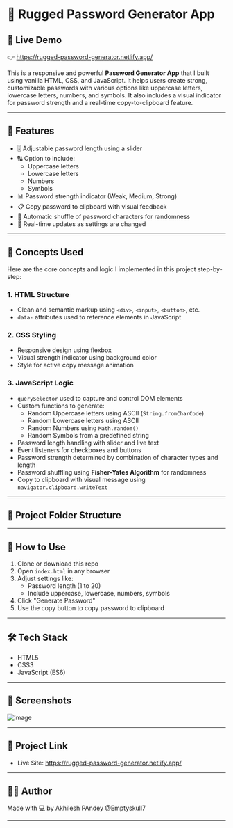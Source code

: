 # 🔐 Rugged Password Generator App

## 🔗 Live Demo

👉 https://rugged-password-generator.netlify.app/

This is a responsive and powerful **Password Generator App** that I built using vanilla HTML, CSS, and JavaScript. It helps users create strong, customizable passwords with various options like uppercase letters, lowercase letters, numbers, and symbols. It also includes a visual indicator for password strength and a real-time copy-to-clipboard feature.

---

## 📌 Features

- 🎚️ Adjustable password length using a slider
- 🔠 Option to include:
  - Uppercase letters
  - Lowercase letters
  - Numbers
  - Symbols
- 📊 Password strength indicator (Weak, Medium, Strong)
- 📋 Copy password to clipboard with visual feedback
- 🔁 Automatic shuffle of password characters for randomness
- 🔁 Real-time updates as settings are changed

---

## 🧠 Concepts Used

Here are the core concepts and logic I implemented in this project step-by-step:

### 1. **HTML Structure**
   - Clean and semantic markup using `<div>`, `<input>`, `<button>`, etc.
   - `data-` attributes used to reference elements in JavaScript

### 2. **CSS Styling**
   - Responsive design using flexbox
   - Visual strength indicator using background color
   - Style for active copy message animation

### 3. **JavaScript Logic**
   - `querySelector` used to capture and control DOM elements
   - Custom functions to generate:
     - Random Uppercase letters using ASCII (`String.fromCharCode`)
     - Random Lowercase letters using ASCII
     - Random Numbers using `Math.random()`
     - Random Symbols from a predefined string
   - Password length handling with slider and live text
   - Event listeners for checkboxes and buttons
   - Password strength determined by combination of character types and length
   - Password shuffling using **Fisher-Yates Algorithm** for randomness
   - Copy to clipboard with visual message using `navigator.clipboard.writeText`

---

## 📂 Project Folder Structure


---

## 🚀 How to Use

1. Clone or download this repo
2. Open `index.html` in any browser
3. Adjust settings like:
   - Password length (1 to 20)
   - Include uppercase, lowercase, numbers, symbols
4. Click "Generate Password"
5. Use the copy button to copy password to clipboard

---

## 🛠 Tech Stack

- HTML5
- CSS3
- JavaScript (ES6)

---

## 📸 Screenshots

![image](https://github.com/user-attachments/assets/06560528-aab6-44ee-a132-df85a5e6577e)


---

## 🔗 Project Link

- Live Site: https://rugged-password-generator.netlify.app/

---

## 🙋‍♂️ Author

Made with 💻 by Akhilesh PAndey @Emptyskull7

---

